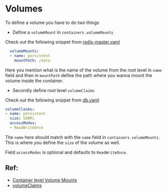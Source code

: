 # Volumes

To define a volume you have to do two things

- Define a `volumeMount` in `containers.volumeMounts`

Check out the following snippet from [redis-master.yaml](./redis-master.yaml)
```yaml
  volumeMounts:
  - name: persistent
    mountPath: /data
```

Here you mention what is the name of the volume from the root level in `name` field and then in `mountPath` define the path where you wanna mount the volume inside the container.

- Secondly define root level `volumeClaims`

Check out the following snippet from [db.yaml](./db.yaml)
```yaml
volumeClaims:
- name: persistent
  size: 500Mi
  accessModes:
  - ReadWriteOnce
```

The `name` here should match with the `name` field in `containers.volumeMounts`. This is where you define the `size` of the volume as well.

Field `accessModes` is optional and defaults to `ReadWriteOnce`.

## Ref:

- [Container level Volume Mounts](https://kubernetes.io/docs/api-reference/v1.6/#volumemount-v1-core)
- [volumeClaims](https://kubernetes.io/docs/api-reference/v1.6/#volume-v1-core)
